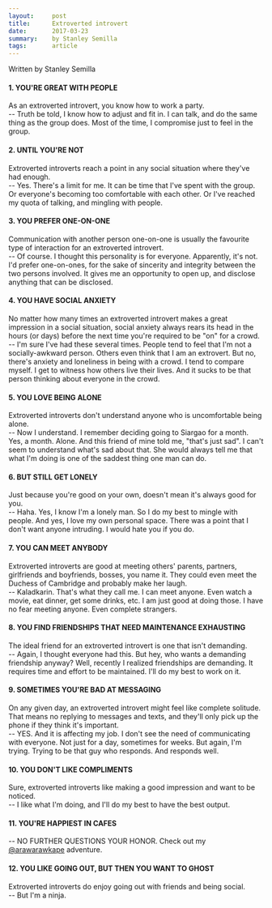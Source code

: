 ```yaml
---
layout:     post
title:      Extroverted introvert
date:       2017-03-23
summary:    by Stanley Semilla
tags:       article
---
```


<p>Written by Stanley Semilla</p>

<h4>1. YOU'RE GREAT WITH PEOPLE</h4>
As an extroverted introvert, you know how to work a party.<br />
-- Truth be told, I know how to adjust and fit in. I can talk, and do the same thing as the group does. Most of the time, I compromise just to feel in the group.
<br />

<h4>2. UNTIL YOU'RE NOT</h4>
Extroverted introverts reach a point in any social situation where they've had enough.<br />
-- Yes. There's a limit for me. It can be time that I've spent with the group. Or everyone's becoming too comfortable with each other. Or I've reached my quota of talking, and mingling with people.
<br />

<h4>3. YOU PREFER ONE-ON-ONE</h4>
Communication with another person one-on-one is usually the favourite type of interaction for an extroverted introvert.<br />
-- Of course. I thought this personality is for everyone. Apparently, it's not. I'd prefer one-on-ones, for the sake of sincerity and integrity between the two persons involved. It gives me an opportunity to open up, and disclose anything that can be disclosed.
<br />

<h4>4. YOU HAVE SOCIAL ANXIETY</h4>
No matter how many times an extroverted introvert makes a great impression in a social situation, social anxiety always rears its head in the hours (or days) before the next time you're required to be "on" for a crowd.<br />
-- I'm sure I've had these several times. People tend to feel that I'm not a socially-awkward person. Others even think that I am an extrovert. But no, there's anxiety and loneliness in being with a crowd. I tend to compare myself. I get to witness how others live their lives. And it sucks to be that person thinking about everyone in the crowd.
<br />

<h4>5. YOU LOVE BEING ALONE</h4>
Extroverted introverts don't understand anyone who is uncomfortable being alone.<br />
-- Now I understand. I remember deciding going to Siargao for a month. Yes, a month. Alone. And this friend of mine told me, "that's just sad". I can't seem to understand what's sad about that. She would always tell me that what I'm doing is one of the saddest thing one man can do.
<br />

<h4>6. BUT STILL GET LONELY</h4>
Just because you're good on your own, doesn't mean it's always good for you.<br />
-- Haha. Yes, I know I'm a lonely man. So I do my best to mingle with people. And yes, I love my own personal space. There was a point that I don't want anyone intruding. I would hate you if you do.
<br />

<h4>7. YOU CAN MEET ANYBODY</h4>
Extroverted introverts are good at meeting others' parents, partners, girlfriends and boyfriends, bosses, you name it. They could even meet the Duchess of Cambridge and probably make her laugh.<br />
-- Kaladkarin. That's what they call me. I can meet anyone. Even watch a movie, eat dinner, get some drinks, etc. I am just good at doing those. I have no fear meeting anyone. Even complete strangers.
<br />

<h4>8. YOU FIND FRIENDSHIPS THAT NEED MAINTENANCE EXHAUSTING</h4>
The ideal friend for an extroverted introvert is one that isn't demanding.<br />
-- Again, I thought everyone had this. But hey, who wants a demanding friendship anyway? Well, recently I realized friendships are demanding. It requires time and effort to be maintained. I'll do my best to work on it.
<br />

<h4>9. SOMETIMES YOU'RE BAD AT MESSAGING</h4>
On any given day, an extroverted introvert might feel like complete solitude. That means no replying to messages and texts, and they'll only pick up the phone if they think it's important.<br />
-- YES. And it is affecting my job. I don't see the need of communicating with everyone. Not just for a day, sometimes for weeks. But again, I'm trying. Trying to be that guy who responds. And responds well.
<br />

<h4>10. YOU DON'T LIKE COMPLIMENTS</h4>
Sure, extroverted introverts like making a good impression and want to be noticed.<br />
-- I like what I'm doing, and I'll do my best to have the best output.
<br />

<h4>11. YOU'RE HAPPIEST IN CAFES</h4>
-- NO FURTHER QUESTIONS YOUR HONOR. Check out my <a href="https://instagram.com/arawarawkape">@arawarawkape</a> adventure.
<br />

<h4>12. YOU LIKE GOING OUT, BUT THEN YOU WANT TO GHOST</h4>
Extroverted introverts do enjoy going out with friends and being social.<br />
-- But I'm a ninja.